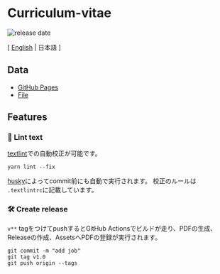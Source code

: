 # Curriculum-vitae

![release date](https://img.shields.io/github/release-date/negiseijin/Curriculum-vitae?color=blue&logo=github)

[ [English](https://github.com/negiseijin/Curriculum-vitae/blob/master/README.md) | 日本語 ]

## Data

- [GitHub Pages](https://negiseijin.github.io/Curriculum-vitae/)
- [File](https://github.com/negiseijin/Curriculum-vitae/blob/master/docs/README.md)

## Features

### 💅 Lint text

[textlint](https://github.com/textlint/textlint)での自動校正が可能です。

``` yarn
yarn lint --fix
```

[husky](https://github.com/typicode/husky)によってcommit前にも自動で実行されます。
校正のルールは `.textlintrc`に記載しています。

### 🛠 Create release

`v**` tagをつけてpushするとGitHub Actionsでビルドが走り、PDFの生成、Releaseの作成、AssetsへPDFの登録が実行されます。

``` git
git commit -m "add job"
git tag v1.0
git push origin --tags
```
